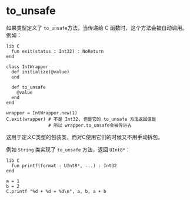 # to_unsafe

如果类型定义了 `to_unsafe`方法，当传递给 C 函数时，这个方法会被自动调用。例如：

```crystal
lib C
  fun exit(status : Int32) : NoReturn
end

class IntWrapper
  def initialize(@value)
  end

  def to_unsafe
    @value
  end
end

wrapper = IntWrapper.new(1)
C.exit(wrapper) # 不是 Int32, 但是它的 to_unsafe 方法返回值是
                # 所以 wrapper.to_unsafe会被传进去
```

这用于定义C类型的包装类，而对C使用它们的时候又不用手动拆包。

例如 `String` 类实现了 `to_unsafe` 方法，返回 `UInt8*`：

```crystal
lib C
  fun printf(format : UInt8*, ...) : Int32
end

a = 1
b = 2
C.printf "%d + %d = %d\n", a, b, a + b
```
